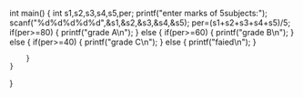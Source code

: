 int main()
{
    int s1,s2,s3,s4,s5,per;
    printf("enter marks of 5subjects:");
    scanf("%d%d%d%d%d",&s1,&s2,&s3,&s4,&s5);
    per=(s1+s2+s3+s4+s5)/5;
    if(per>=80)
    {
        printf("grade A\n");
    }
    else
    {
        if(per>=60)
        {
        printf("grade B\n");
        }
        else
        {
            if(per>=40)
            {
                printf("grade C\n");
            }
            else
            {
                printf("faied\n");
            }
            
        }
    }
}
